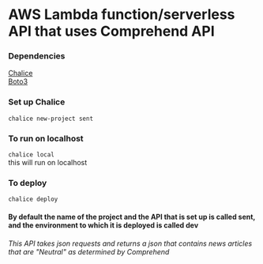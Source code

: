 # AWS Lambda function/serverless API that uses Comprehend API

### Dependencies
<a href="https://github.com/aws/chalice" target="_blank">Chalice</a>  
<a href="https://github.com/boto/boto3" target="_blank">Boto3</a>  


### Set up Chalice
`chalice new-project sent`  
### To run on localhost  
`chalice local`  
this will run on localhost  
### To deploy   
`chalice deploy`  

#### By default the name of the project and the API that is set up is called sent, and the environment to which it is deployed is called dev

###### This API takes json requests and returns a json that contains news articles that are "Neutral" as determined by Comprehend
